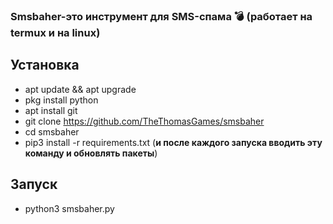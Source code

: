 ### Smsbaher-это инструмент для SMS-спама :bomb:  (работает на termux и на linux)

## Установка
* apt update && apt upgrade
* pkg install python
* apt install git
* git clone https://github.com/TheThomasGames/smsbaher
* cd smsbaher
* pip3 install -r requirements.txt (**и после каждого запуска вводить эту команду и обновлять пакеты**)
## Запуск
* python3 smsbaher.py
